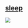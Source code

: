 ## [sleep](https://github.com/rezerv-rq/Codex_wh40k)
![](https://komarev.com/ghpvc/?username=Rom-q)
